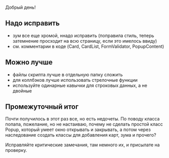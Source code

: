 Добрый день!

## Надо исправить

- зум все еще хромой, ннадо исправить (поправила стиль, теперь затемнение просходит на всю страницу, если это имелось ввиду)
- см. комментарии в коде (Card, CardList, FormValidator, PopupContent)

## Можно лучше

- файлы скрипта лучше в отдельную папку сложить
- для коллбэков лучше использовать стрелочные функции
- используйте одинарные кавычки для строковых данных, а не двойные 

## Промежуточный итог

Почти получилось в этот раз все, но есть недочеты. По поводу класса попапа, пожелание, но не настаиваю, почему не сделать простой класс Popup, который умеет окно открывать и закрывать, а потом через наследование создать классы для добавления карт, зума и прочего?

Исправляйте критические замечания, там немного их, и присылате на проверку.
